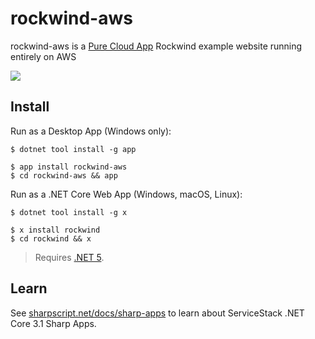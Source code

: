 # rockwind-aws

rockwind-aws is a [Pure Cloud App](https://sharpscript.net/docs/sharp-apps#pure-cloud-apps) Rockwind example website running entirely on AWS

[![](https://raw.githubusercontent.com/ServiceStack/sharpscript/master/src/wwwroot/assets/img/screenshots/rockwind.png)](http://rockwind-aws.web-app.io)

## Install

Run as a Desktop App (Windows only):

    $ dotnet tool install -g app

    $ app install rockwind-aws
    $ cd rockwind-aws && app

Run as a .NET Core Web App (Windows, macOS, Linux):

    $ dotnet tool install -g x

    $ x install rockwind
    $ cd rockwind && x

> Requires [.NET 5](https://www.microsoft.com/net/download/).

## Learn

See [sharpscript.net/docs/sharp-apps](http://sharpscript.net/docs/sharp-apps) to learn about ServiceStack .NET Core 3.1 Sharp Apps.
